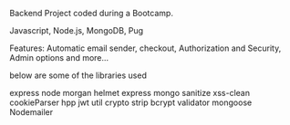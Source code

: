 Backend Project coded during a Bootcamp.

Javascript, Node.js, MongoDB, Pug

Features:
Automatic email sender, 
checkout,
Authorization and Security,
Admin options and more...


below are some of the libraries used

express
node
morgan
helmet
express mongo sanitize
xss-clean
cookieParser
hpp
jwt
util
crypto
strip
bcrypt
validator
mongoose
Nodemailer
